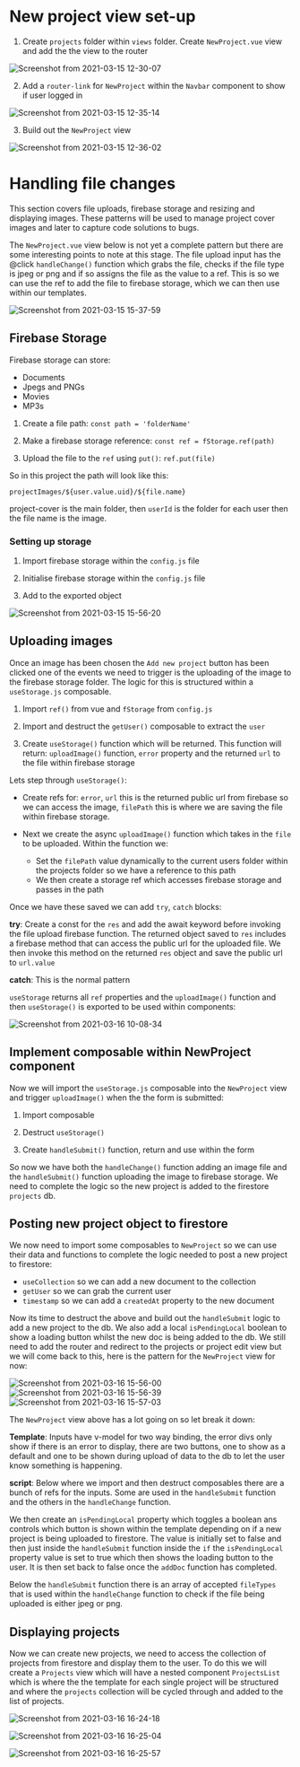 # New project view set-up

1. Create `projects` folder within `views` folder.  Create `NewProject.vue` view and add the the view to the router

![Screenshot from 2021-03-15 12-30-07](https://user-images.githubusercontent.com/73107656/111153705-3076b880-858a-11eb-8da4-4d392db4f44a.png)

2. Add a `router-link` for `NewProject` within the `Navbar` component to show if user logged in

![Screenshot from 2021-03-15 12-35-14](https://user-images.githubusercontent.com/73107656/111154231-e7733400-858a-11eb-8be8-1c52cc7b8b5f.png)

3. Build out the `NewProject` view

![Screenshot from 2021-03-15 12-36-02](https://user-images.githubusercontent.com/73107656/111154320-040f6c00-858b-11eb-9c19-ead1ef366d91.png)

# Handling file changes 

This section covers file uploads, firebase storage and resizing and displaying images.  These patterns will be used to manage project cover images and later to capture code solutions to bugs.

The `NewProject.vue` view below is not yet a complete pattern but there are some interesting points to note at this stage.
The file upload input has the @click `handleChange()` function which grabs the file, checks if the file type is jpeg or png and if so assigns the file as the value to a ref.  This is so we can use the ref to add the file to firebase storage, which we can then use within our templates.

![Screenshot from 2021-03-15 15-37-59](https://user-images.githubusercontent.com/73107656/111179919-6e80d600-85a4-11eb-87e6-04d8730a2427.png)

## Firebase Storage

Firebase storage can store:

- Documents
- Jpegs and PNGs
- Movies
- MP3s

1. Create a file path: `const path = 'folderName'`

2. Make a firebase storage reference: `const ref = fStorage.ref(path)`

3. Upload the file to the `ref` using `put()`: `ref.put(file)`

So in this project the path will look like this:

`projectImages/${user.value.uid}/${file.name}`

project-cover is the main folder, then `userId` is the folder for each user then the file name is the image.

### Setting up storage

1. Import firebase storage within the `config.js` file

2. Initialise firebase storage within the `config.js` file

3. Add to the exported object

![Screenshot from 2021-03-15 15-56-20](https://user-images.githubusercontent.com/73107656/111182642-01227480-85a7-11eb-857c-7060a1f98ccc.png)


## Uploading images

Once an image has been chosen the `Add new project` button has been clicked one of the events we need to trigger is the uploading of the image to the firebase storage folder.  The logic for this is structured within a `useStorage.js` composable.

1. Import `ref()` from vue and `fStorage` from `config.js`

2. Import and destruct the `getUser()` composable to extract the `user`

3. Create `useStorage()` function which will be returned.  This function will return: `uploadImage()` function, `error` property and the returned `url` to the file within firebase storage

Lets step through `useStorage()`:

- Create refs for: `error`, `url` this is the returned public url from firebase so we can access the image, `filePath` this is where we are saving the file within firebase storage.

- Next we create the async `uploadImage()` function which takes in the `file` to be uploaded.  Within the function we:
    - Set the `filePath` value dynamically to the current users folder within the projects folder so we have a reference to this path
    - We then create a storage ref which accesses firebase storage and passes in the path

Once we have these saved we can add `try`, `catch` blocks:

**try**: Create a const for the `res` and add the await keyword before invoking the file upload firebase function. The returned object saved to `res` includes a firebase method that can access the public url for the uploaded file. We then invoke this method on the returned `res` object and save the public url to `url.value`

**catch**: This is the normal pattern

`useStorage` returns all `ref` properties and the `uploadImage()` function and then `useStorage()` is exported to be used within components:

![Screenshot from 2021-03-16 10-08-34](https://user-images.githubusercontent.com/73107656/111291926-940eed80-863f-11eb-99c4-0d2c4575f842.png)

## Implement composable within NewProject component

Now we will import the `useStorage.js` composable into the `NewProject` view and trigger `uploadImage()` when the the form is submitted:

1. Import composable

2. Destruct `useStorage()`

3. Create `handleSubmit()` function, return and use within the form

So now we have both the `handleChange()` function adding an image file and the `handleSubmit()` function uploading the image to firebase storage.  We need to complete the logic so the new project is added to the firestore `projects` db.

## Posting new project object to firestore

We now need to import some composables to `NewProject` so we can use their data and functions to complete the logic needed to post a new project to firestore:

- `useCollection` so we can add a new document to the collection
- `getUser` so we can grab the current user
- `timestamp` so we can add a `createdAt` property to the new document

Now its time to destruct the above and build out the `handleSubmit` logic to add a new project to the db.  We also add a local `isPendingLocal` boolean to show a loading button whilst the new doc is being added to the db.  We still need to add the router and redirect to the projects or project edit view but we will come back to this, here is the pattern for the `NewProject` view for now:

![Screenshot from 2021-03-16 15-56-00](https://user-images.githubusercontent.com/73107656/111339984-1dd6af00-8670-11eb-8507-eb605ad6a288.png)
![Screenshot from 2021-03-16 15-56-39](https://user-images.githubusercontent.com/73107656/111340089-347d0600-8670-11eb-9c06-49743db2fab1.png)
![Screenshot from 2021-03-16 15-57-03](https://user-images.githubusercontent.com/73107656/111340133-42cb2200-8670-11eb-9d41-86759ca19a88.png)

The `NewProject` view above has a lot going on so let break it down:

**Template**: Inputs have v-model for two way binding, the error divs only show if there is an error to display, there are two buttons, one to show as a default and one to be shown during upload of data to the db to let the user know something is happening.

**script**: Below where we import and then destruct composables there are a bunch of refs for the inputs.  Some are used in the `handleSubmit` function and the others in the `handleChange` function.

We then create an `isPendingLocal` property which toggles a boolean ans controls which button is shown within the template depending on if a new project is being uploaded to firestore.  The value is initially set to false and then just inside the `handleSubmit` function inside the `if` the `isPendingLocal` property value is set to true which then shows the loading button to the user. It is then set back to false once the `addDoc` function has completed.

Below the `handleSubmit` function there is an array of accepted `fileTypes` that is used within the `handleChange` function to check if the file being uploaded is either jpeg or png. 

## Displaying projects

Now we can create new projects, we need to access the collection of projects from firestore and display them to the user.  To do this we will create a `Projects` view which will have a nested component `ProjectsList` which is where the the template for each single project will be structured and where the `projects` collection will be cycled through and added to the list of projects.  

![Screenshot from 2021-03-16 16-24-18](https://user-images.githubusercontent.com/73107656/111344197-12858280-8674-11eb-9631-8f3be40633d3.png)


![Screenshot from 2021-03-16 16-25-04](https://user-images.githubusercontent.com/73107656/111344321-2e892400-8674-11eb-89c6-cecd764aaa8e.png)
 

![Screenshot from 2021-03-16 16-25-57](https://user-images.githubusercontent.com/73107656/111344473-4cef1f80-8674-11eb-8177-e891af5694b8.png) 







